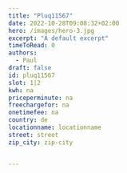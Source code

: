 ```yaml
---
title: "Pluq11567"
date: 2022-10-28T09:08:32+02:00
hero: /images/hero-3.jpg
excerpt: "A default excerpt"
timeToRead: 0
authors:
  - Paul
draft: false
id: pluq11567
slot: 1|2
kwh: na
priceperminute: na
freechargefor: na
onetimefee: na
country: de
locationname: locationname
street: street
zip_city: zip-city


---
```

